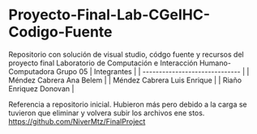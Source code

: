 # Proyecto-Final-Lab-CGeIHC-Codigo-Fuente 
Repositorio con solución de visual studio, códgo fuente y recursos del proyecto final 
Laboratorio de Computación e Interacción Humano-Computadora Grupo 05 
| Integrantes                     | 
| ------------------------------ | 
| Méndez Cabrera Ana Belem       | 
| Méndez Cabrera Luis Enrique    | 
| Riaño Enriquez Donovan          |



Referencia a repositorio inicial.
Hubieron más pero debido a la carga se tuvieron que eliminar y volvera subir los archivos ene stos.
https://github.com/NiverMtz/FinalProject
